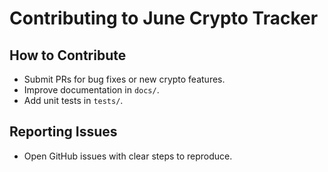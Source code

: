 # Contributing to June Crypto Tracker

## How to Contribute
- Submit PRs for bug fixes or new crypto features.
- Improve documentation in `docs/`.
- Add unit tests in `tests/`.

## Reporting Issues
- Open GitHub issues with clear steps to reproduce.
